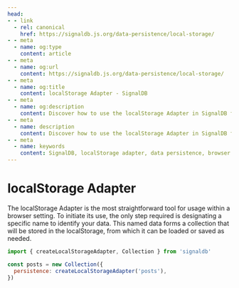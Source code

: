 ```yaml
---
head:
- - link
  - rel: canonical
    href: https://signaldb.js.org/data-persistence/local-storage/
- - meta
  - name: og:type
    content: article
- - meta
  - name: og:url
    content: https://signaldb.js.org/data-persistence/local-storage/
- - meta
  - name: og:title
    content: localStorage Adapter - SignalDB
- - meta
  - name: og:description
    content: Discover how to use the localStorage Adapter in SignalDB for straightforward and efficient browser data storage. Learn how to set up and manage your data collections with ease using localStorage.
- - meta
  - name: description
    content: Discover how to use the localStorage Adapter in SignalDB for straightforward and efficient browser data storage. Learn how to set up and manage your data collections with ease using localStorage.
- - meta
  - name: keywords
    content: SignalDB, localStorage adapter, data persistence, browser storage, JavaScript, TypeScript, data management, local storage, collection setup, SignalDB adapters
---
```

# localStorage Adapter

The localStorage Adapter is the most straightforward tool for usage within a browser setting. To initiate its use, the only step required is designating a specific name to identify your data. This named data forms a collection that will be stored in the localStorage, from which it can be loaded or saved as needed.

```js
import { createLocalStorageAdapter, Collection } from 'signaldb'

const posts = new Collection({
  persistence: createLocalStorageAdapter('posts'),
})
```
